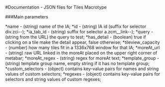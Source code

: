 #Documentation - JSON files for Tiles Macrotype

###Main parameters

*name - (string) name of the IA;
*id - (string) IA id (suffix for selector div.zci--);
*ia_tab_id - (string) suffix for selector a.zcm__link--);
*query - (string from the URL) the query to test;
*has_detail - (boolean) true if clicking on a tile make the detail appear, false otherwise;
*tileview_capacity - (number) how many tiles fit in a 1336x768 window for that IA;
*moreAt_url - (string) raw URL linked in the moreAt placed on the upper right corner of metabar;
*moreAt_regex - (string) regex for moreAt text;
*template_group - (string) template group name, empty string if it has no template group;
*custom_selectors - (object) contains key-value pairs for names and string values of custom selectors;
*regexes - (object) contains key-value pairs for selectors and string values of custom regexes;

